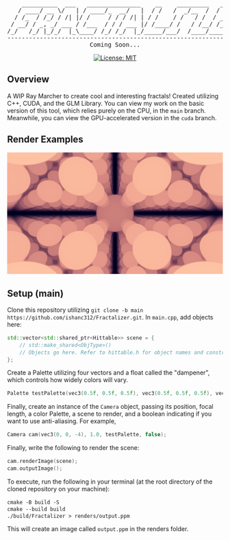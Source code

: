 <div align=center>
<pre>
    __________  ___   _______________    __    _________   __________ 
   / ____/ __ \/   | / ____/_  __/   |  / /   /  _/__  /  / ____/ __ \
  / /_  / /_/ / /| |/ /     / / / /| | / /    / /   / /  / __/ / /_/ /
 / __/ / _, _/ ___ / /___  / / / ___ |/ /____/ /   / /__/ /___/ _, _/ 
/_/   /_/ |_/_/  |_\____/ /_/ /_/  |_/_____/___/  /____/_____/_/ |_|  
--------------------------------------------------------------------------
Coming Soon...
</pre>

[![License: MIT](https://img.shields.io/badge/License-MIT-yellow.svg)](https://opensource.org/licenses/MIT)
</div>

## Overview ##
A WIP Ray Marcher to create cool and interesting fractals! Created utilizing C++, CUDA, and the GLM Library. You can view my work on the basic version of this tool, which relies purely on the CPU, in the `main` branch. Meanwhile, you can view the GPU-accelerated version in the `cuda` branch.

## Render Examples ##
![Purple Haze](renders/purpleHaze.png)

## Setup (main) ##
Clone this repository utilizing `git clone -b main https://github.com/ishanc312/Fractalizer.git`. In `main.cpp`, add objects here:
```cpp
std::vector<std::shared_ptr<Hittable>> scene = {
    // std::make_shared<ObjType>()
    // Objects go here. Refer to hittable.h for object names and constructors. 
};
```
Create a Palette utilizing four vectors and a float called the "dampener", which controls how widely colors will vary.
```cpp
Palette testPalette(vec3(0.5f, 0.5f, 0.5f), vec3(0.5f, 0.5f, 0.5f), vec3(1.0f, 0.7f, 0.4f), vec3(0.0f, 0.15f, 0.20f), 0.01);
```
Finally, create an instance of the `Camera` object, passing its position, focal length, a color Palette, a scene to render, and a boolean indicating if you want to use anti-aliasing. For example,
```cpp
Camera cam(vec3(0, 0, -4), 1.0, testPalette, false);
```
Finally, write the following to render the scene:
```cpp
cam.renderImage(scene);
cam.outputImage();
```

To execute, run the following in your terminal (at the root directory of the cloned repository on your machine):
```
cmake -B build -S
cmake --build build
./build/Fractalizer > renders/output.ppm
```
This will create an image called `output.ppm` in the renders folder. 

